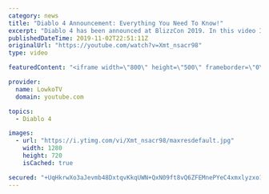 ```yaml
---
category: news
title: "Diablo 4 Announcement: Everything You Need To Know!"
excerpt: "Diablo 4 has been announced at BlizzCon 2019. In this video I go over everything you need to know about this upcoming Blizzard Entertainment game."
publishedDateTime: 2019-11-02T22:51:11Z
originalUrl: "https://youtube.com/watch?v=Xmt_nsacr98"
type: video

featuredContent: "<iframe width=\"800\" height=\"500\" frameborder=\"0\" src=\"https://www.youtube.com/embed/Xmt_nsacr98\" allow=\"accelerometer; autoplay; encrypted-media; gyroscope; picture-in-picture\" allowfullscreen></iframe>"

provider:
  name: LowkoTV
  domain: youtube.com

topics:
  - Diablo 4

images:
  - url: "https://i.ytimg.com/vi/Xmt_nsacr98/maxresdefault.jpg"
    width: 1280
    height: 720
    isCached: true

secured: "+UqHkrwXo3aJevmb48DxtqvKkqUWN+QxN09ft8vQ6ZFEMnePYeC4xmxlyzxo1xz4qAWeYmDC3B9tP5dINGfVxytOfZGdJpnDmuA0ARZ0mJBQ1LFgdlhtnnKjlcGjFMGfeMwQiMpGxf28kjcW0c74imF3tf3ajW9UV/2zmWwvdItn/UcTI5Pjlb0UnjMm3PmFnqLfdhW58njqp2UAjiIIF2qjnUBCy7J2NudqzzcKDkVg4HTLhqh9jlrz9TW1DpvlSG0fFYFNOE3FrNEkj+UxbOxF3mWRGWzLiqAlu2/4redXIXhkZmnbN4MZGWCa0U/5A/TbuSqrwqGoofvyHlGjnMsgajn6UYNfZXbeEUFDGeUG/ZNK1TyGjOx+6b2ZJ2p4PrF8rwp7koGsvg1+SeKg74jw9LDYMQLAaMSbyaHUeL8jHwrCWP1ygA8P2mJhX+Kt;iVP5xW9OFf2deoTxaCUEfA=="
---
```


